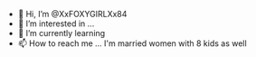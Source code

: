 - 👋 Hi, I’m @XxFOXYGIRLXx84
- 👀 I’m interested in ...
- 🌱 I’m currently learning 
- 📫 How to reach me ...
I'm  married women with 8 kids as well 
<!---
XxFOXYGIRLXx84/XxFOXYGIRLXx84 is a ✨ special ✨ repository because its `README.md` (this file) appears on your GitHub profile.
You can click the Preview link to take a look at your changes.
--->
